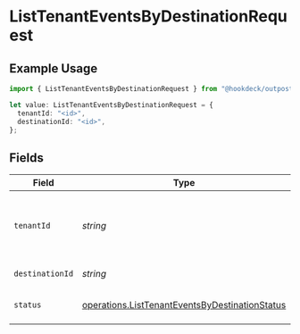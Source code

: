 # ListTenantEventsByDestinationRequest

## Example Usage

```typescript
import { ListTenantEventsByDestinationRequest } from "@hookdeck/outpost-sdk/models/operations";

let value: ListTenantEventsByDestinationRequest = {
  tenantId: "<id>",
  destinationId: "<id>",
};
```

## Fields

| Field                                                                                                            | Type                                                                                                             | Required                                                                                                         | Description                                                                                                      |
| ---------------------------------------------------------------------------------------------------------------- | ---------------------------------------------------------------------------------------------------------------- | ---------------------------------------------------------------------------------------------------------------- | ---------------------------------------------------------------------------------------------------------------- |
| `tenantId`                                                                                                       | *string*                                                                                                         | :heavy_minus_sign:                                                                                               | The ID of the tenant. Required when using AdminApiKey authentication.                                            |
| `destinationId`                                                                                                  | *string*                                                                                                         | :heavy_check_mark:                                                                                               | The ID of the destination.                                                                                       |
| `status`                                                                                                         | [operations.ListTenantEventsByDestinationStatus](../../models/operations/listtenanteventsbydestinationstatus.md) | :heavy_minus_sign:                                                                                               | Filter events by delivery status.                                                                                |